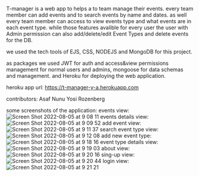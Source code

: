 T-manager is a web app to helps a to team manage their events.
every team member can add events and to search events by name and dates.
as well every team member can access to view events type and what events are in each event type.
while those features avalible for every user the user with Admin permission can also add/delete/edit Event Types and
delete events for the DB.

we used the tech tools of EJS, CSS, NODEJS and MongoDB for this project.

as packages we used JWT for auth and access&view permissions management for normal users and admins,
mongoose for data schemas and management.
and Heroku for deploying the web application.

heroku app url:
https://t-manager-y-a.herokuapp.com

contributors:
Asaf Nunu
Yosi Rozenberg

some screenshots of the application:
events view:
![Screen Shot 2022-08-05 at 9 08 11](https://user-images.githubusercontent.com/104827327/183012632-f0534e99-2159-4790-a81e-b464b61c6b0e.png)
events details view:
![Screen Shot 2022-08-05 at 9 09 52](https://user-images.githubusercontent.com/104827327/183012781-0d1b9b27-f9a8-41d8-95f1-277960069c94.png)
add event view:
![Screen Shot 2022-08-05 at 9 11 37](https://user-images.githubusercontent.com/104827327/183012988-8593e973-be50-44c5-9bad-06625dbe3a2b.png)
search event type view:
![Screen Shot 2022-08-05 at 9 12 08](https://user-images.githubusercontent.com/104827327/183013047-ceb9a410-9e1a-41be-9f4a-ecfe5eae2c3c.png)
add new event type:
![Screen Shot 2022-08-05 at 9 18 16](https://user-images.githubusercontent.com/104827327/183013909-798f63b8-70b5-458c-99a0-3261ebafcc48.png)
event type details view:
![Screen Shot 2022-08-05 at 9 19 03](https://user-images.githubusercontent.com/104827327/183013978-069e528d-57f0-4820-9505-640622d196c5.png)
about view:
![Screen Shot 2022-08-05 at 9 20 16](https://user-images.githubusercontent.com/104827327/183014135-63050e3c-93b4-4003-a07a-398c19b211c4.png)
sing-up view:
![Screen Shot 2022-08-05 at 9 20 44](https://user-images.githubusercontent.com/104827327/183014202-ead04a64-31e8-46ed-b11d-f57b2b6f789c.png)
login view:
![Screen Shot 2022-08-05 at 9 21 21](https://user-images.githubusercontent.com/104827327/183014290-4d45dd15-cad3-41cd-bdda-a8a436803854.png)
